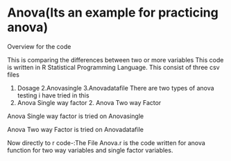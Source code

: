 # Anova(Its an example for practicing anova)
Overview for the code

This is comparing the differences between two or more variables
This code is written in R Statistical Programming Language.
This consist of three csv files
1. Dosage 2.Anovasingle  3.Anovadatafile
There are two types of anova testing i have tried in this 
1. Anova Single way factor 2. Anova Two way Factor

Anova Single way factor is tried on Anovasingle

Anova Two way Factor is tried on Anovadatafile

Now directly to r code-:The File Anova.r is the code written for anova function for two way variables and single factor variables.



